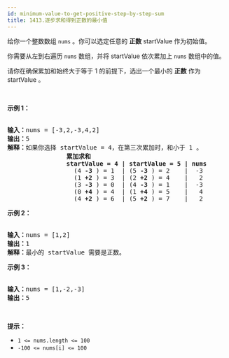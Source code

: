 ```yaml
---
id: minimum-value-to-get-positive-step-by-step-sum
title: 1413.逐步求和得到正数的最小值
---
```

给你一个整数数组 <code>nums</code> 。你可以选定任意的 **正数** startValue 作为初始值。

你需要从左到右遍历 <code>nums</code> 数组，并将 startValue 依次累加上 <code>nums</code> 数组中的值。

请你在确保累加和始终大于等于 1 的前提下，选出一个最小的 **正数** 作为 startValue 。

 

**示例 1：**


<pre><br/><strong>输入：</strong>nums = [-3,2,-3,4,2]<br/><strong>输出：</strong>5<br/><strong>解释：</strong>如果你选择 startValue = 4，在第三次累加时，和小于 1 。<br/><strong>                累加求和<br/>                startValue = 4 | startValue = 5 | nums<br/></strong>                  (4 <strong>-3</strong> ) = 1  | (5 <strong>-3</strong> ) = 2    |  -3<br/>                  (1 <strong>+2</strong> ) = 3  | (2 <strong>+2</strong> ) = 4    |   2<br/>                  (3 <strong>-3</strong> ) = 0  | (4 <strong>-3</strong> ) = 1    |  -3<br/>                  (0 <strong>+4</strong> ) = 4  | (1 <strong>+4</strong> ) = 5    |   4<br/>                  (4 <strong>+2</strong> ) = 6  | (5 <strong>+2</strong> ) = 7    |   2<br/></pre>

**示例 2：**


<pre><br/><strong>输入：</strong>nums = [1,2]<br/><strong>输出：</strong>1<br/><strong>解释：</strong>最小的 startValue 需要是正数。<br/></pre>

**示例 3：**


<pre><br/><strong>输入：</strong>nums = [1,-2,-3]<br/><strong>输出：</strong>5<br/></pre>

 

**提示：**


- <code>1 &lt;= nums.length &lt;= 100</code>
- <code>-100 &lt;= nums[i] &lt;= 100</code>
